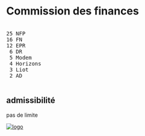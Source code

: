Commission des finances
=======================


<pre class="composition">

25 NFP
16 FN
12 EPR
 6 DR
 5 Modem
 4 Horizons
 3 Liot
 2 AD

</pre>


admissibilité
-------------

pas de limite


[![logo][logo]][officiel]



[logo]: https://www.assemblee-nationale.fr/var/ezflow_site/storage/images/3/4/9/9/4589943-1-fre-FR/PICTO_AFF_FINANCES_300x300.png
[officiel]: https://www.assemblee-nationale.fr/dyn/17/organes/commissions-permanentes/finances/composition

